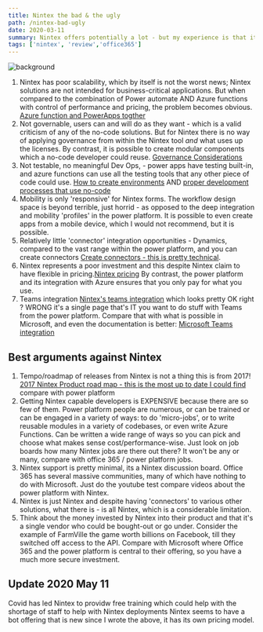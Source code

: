 ```yaml
---
title: Nintex the bad & the ugly 
path: /nintex-bad-ugly
date: 2020-03-11
summary: Nintex offers potentially a lot - but my experience is that its at it creates at least as many problems as solutions
tags: ['nintex', 'review','office365']
---
```


![background](./images/blog_bg_3.jpg)

1. Nintex has poor scalability, which by itself is not the worst news; Nintex solutions are not intended for business-critical applications. But when compared to the combination of Power automate AND  Azure functions with control of performance and pricing, the problem becomes obvious. [Azure function and PowerApps togther](https://powerapps.microsoft.com/en-us/blog/create-business-apps-using-powerapps-and-azure-functions/)
1. Not governable, users can and will do as they want - which is a valid criticism of any of the no-code solutions. But for Nintex there is no way of applying governance from within the Nintex tool _and_ what uses up the licenses. By contrast, it is possible to create modular components which a no-code developer could reuse. [Governance Considerations](https://docs.microsoft.com/en-us/power-platform/admin/governance-considerations) 
1. Not testable, no meaningful Dev Ops, -  power apps have testing built-in, and azure functions can use all the testing tools that any other piece of code could use. [How to create environments](https://docs.microsoft.com/en-us/power-platform/admin/create-environment) AND [proper development processes that use no-code](https://powerapps.microsoft.com/en-us/blog/powerapps-for-pros-develop-faster-with-low-code/)
1. Mobility is only 'responsive' for Nintex forms. The workflow design space is beyond terrible, just horrid - as opposed to the deep integration and mobility 'profiles' in the power platform. It is possible to even create apps from a mobile device, which I would not recommend, but it is possible.
1. Relatively little 'connector' integration opportunities - Dynamics, compared to the vast range within the power platform, and you can create connectors [Create connectors - this is pretty technical](https://docs.microsoft.com/en-us/azure/azure-functions/app-service-export-api-to-powerapps-and-flow "https://docs.microsoft.com/en-us/azure/azure-functions/app-service-export-api-to-powerapps-and-flow").
1. Nintex represents a poor investment and this despite Nintex claim to have flexible in pricing.[Nintex pricing](https://www.nintex.com/resources/pricing/) By contrast, the power platform and its integration with Azure ensures that you only pay for what you use.
1. Teams integration [Nintex's teams integration](https://www.nintex.com/blog/microsoft-teams-nintex-better-together/) which looks pretty OK right ? WRONG it's a single page that's IT you want to do stuff with Teams from the power platform. Compare that with what is possible in Microsoft, and even the documentation is better: [Microsoft Teams integration](https://flow.microsoft.com/en-us/connectors/shared_teams/microsoft-teams/)

## Best arguments against Nintex

1. Tempo/roadmap of releases from Nintex is not a thing this is from 2017! [2017 Nintex Product road map - this is the most up to date I could find](https://www.nintex.com/blog/whats-new-introducing-nintex-product-roadmap/ "https://www.nintex.com/blog/whats-new-introducing-nintex-product-roadmap/") compare with power platform 
1. Getting Nintex capable developers is EXPENSIVE because there are so few of them. Power platform people are numerous, or can be trained or can be engaged in a variety of ways:  to do 'micro-jobs', or to write reusable modules in a variety of codebases, or even write Azure Functions. Can be written a wide range of ways so you can pick and choose what makes sense cost/performance-wise. Just look on job boards how many Nintex jobs are there out there? It won't be any or many, compare with office 365 / power platform jobs.
1. Nintex support is pretty minimal, its a Nintex discussion board. Office 365 has several massive communities, many of which have nothing to do with Microsoft. Just do the youtube test compare videos about the power platform with Nintex.
1. Nintex is just Nintex and despite having 'connectors' to various other solutions, what there is - is all Nintex, which is a considerable limitation. 
1. Think about the money invested by Nintex into their product and that it's a single vendor who could be bought-out or go under. Consider the example of FarmVille the game worth billions on Facebook, till they switched off access to the API. Compare with Microsoft where Office 365 and the power platform is central to their offering, so you have a much more secure investment.

## Update 2020 May 11

Covid has led Nintex to providw free training which could help with the shortage of staff to help with Nintex deployments
Nintex seems to have a bot offering that is new since I wrote the above, it has its own pricing model.



